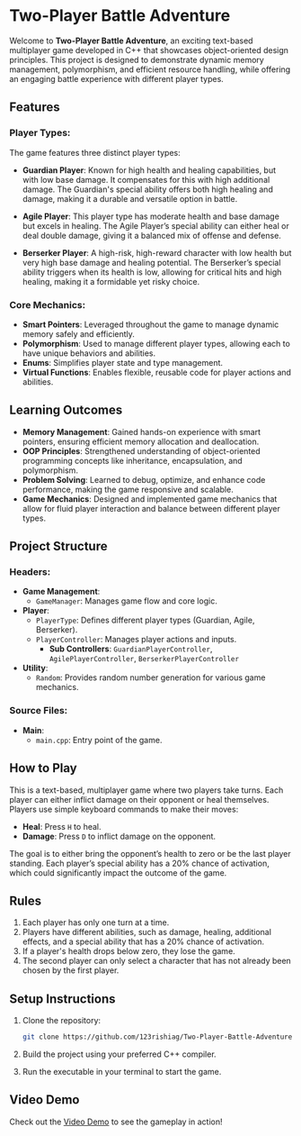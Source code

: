 # Two-Player Battle Adventure

Welcome to **Two-Player Battle Adventure**, an exciting text-based multiplayer game developed in C++ that showcases object-oriented design principles. This project is designed to demonstrate dynamic memory management, polymorphism, and efficient resource handling, while offering an engaging battle experience with different player types.

## Features

### Player Types:
The game features three distinct player types:

- **Guardian Player**: Known for high health and healing capabilities, but with low base damage. It compensates for this with high additional damage. The Guardian's special ability offers both high healing and damage, making it a durable and versatile option in battle.
  
- **Agile Player**: This player type has moderate health and base damage but excels in healing. The Agile Player’s special ability can either heal or deal double damage, giving it a balanced mix of offense and defense.
  
- **Berserker Player**: A high-risk, high-reward character with low health but very high base damage and healing potential. The Berserker’s special ability triggers when its health is low, allowing for critical hits and high healing, making it a formidable yet risky choice.

### Core Mechanics:
- **Smart Pointers**: Leveraged throughout the game to manage dynamic memory safely and efficiently.
- **Polymorphism**: Used to manage different player types, allowing each to have unique behaviors and abilities.
- **Enums**: Simplifies player state and type management.
- **Virtual Functions**: Enables flexible, reusable code for player actions and abilities.

## Learning Outcomes
- **Memory Management**: Gained hands-on experience with smart pointers, ensuring efficient memory allocation and deallocation.
- **OOP Principles**: Strengthened understanding of object-oriented programming concepts like inheritance, encapsulation, and polymorphism.
- **Problem Solving**: Learned to debug, optimize, and enhance code performance, making the game responsive and scalable.
- **Game Mechanics**: Designed and implemented game mechanics that allow for fluid player interaction and balance between different player types.

## Project Structure

### Headers:
- **Game Management**:
  - `GameManager`: Manages game flow and core logic.
- **Player**:
  - `PlayerType`: Defines different player types (Guardian, Agile, Berserker).
  - `PlayerController`: Manages player actions and inputs.
    - **Sub Controllers**: `GuardianPlayerController`, `AgilePlayerController`, `BerserkerPlayerController`
- **Utility**:
  - `Random`: Provides random number generation for various game mechanics.
  
### Source Files:
- **Main**: 
  - `main.cpp`: Entry point of the game.

## How to Play

This is a text-based, multiplayer game where two players take turns. Each player can either inflict damage on their opponent or heal themselves. Players use simple keyboard commands to make their moves:
- **Heal**: Press `H` to heal.
- **Damage**: Press `D` to inflict damage on the opponent.

The goal is to either bring the opponent’s health to zero or be the last player standing. Each player’s special ability has a 20% chance of activation, which could significantly impact the outcome of the game.

## Rules

1. Each player has only one turn at a time.
2. Players have different abilities, such as damage, healing, additional effects, and a special ability that has a 20% chance of activation.
3. If a player's health drops below zero, they lose the game.
4. The second player can only select a character that has not already been chosen by the first player.

## Setup Instructions

1. Clone the repository:
   ```bash
   git clone https://github.com/123rishiag/Two-Player-Battle-Adventure.git
   ```

2. Build the project using your preferred C++ compiler.

3. Run the executable in your terminal to start the game.

## Video Demo
Check out the [Video Demo](#) to see the gameplay in action!